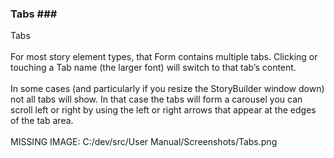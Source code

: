 ### Tabs ### <br/>
Tabs		 <br/>
 <br/>
For most story element types, that Form contains multiple tabs. Clicking or touching a Tab name (the larger font) will switch to that tab’s content.  <br/>
 <br/>
In some cases (and particularly if you resize the StoryBuilder window down) not all tabs will show. In that case  the tabs will form a carousel you can scroll left or right by using the left or right arrows that appear at the edges of the tab area. <br/>
 <br/>
MISSING IMAGE: C:/dev/src/User Manual/Screenshots/Tabs.png <br/>
 <br/>
